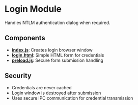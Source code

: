 # Login Module

Handles NTLM authentication dialog when required.

## Components

- **[index.js](index.js)**: Creates login browser window
- **[login.html](login.html)**: Simple HTML form for credentials
- **[preload.js](preload.js)**: Secure form submission handling

## Security

- Credentials are never cached
- Login window is destroyed after submission
- Uses secure IPC communication for credential transmission

